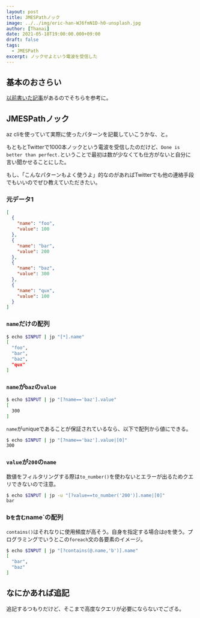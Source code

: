 ```yaml
---
layout: post
title: JMESPathノック
image: ../../img/eric-han-WJ6fmN1D-h0-unsplash.jpg
author: [Thanai]
date: 2021-05-18T19:00:00.000+09:00
draft: false
tags:
  - JMESPath
excerpt: ノックせよという電波を受信した
---
```


## 基本のおさらい

[以前書いた記事](https://dev.thanaism.com/2021/03/jsonpath/)があるのでそちらを参考に。

## JMESPathノック

az cliを使っていて実際に使ったパターンを記載していこうかな、と。

もともとTwitterで1000本ノックという電波を受信したのだけど、`Done is better than perfect.`ということで最初は数が少なくても仕方がないと自分に言い聞かせることにした。

もし、「こんなパターンもよく使うよ」的なのがあればTwitterでも他の連絡手段でもいいのでぜひ教えていただきたい。

### 元データ1

```json
[
  {
    "name": "foo",
    "value": 100
  },
  {
    "name": "bar",
    "value": 200
  },
  {
    "name": "baz",
    "value": 300
  },
  {
    "name": "qux",
    "value": 100
  }
]
```

### `name`だけの配列

```sh
$ echo $INPUT | jp "[*].name"
[
  "foo",
  "bar",
  "baz",
  "qux"
]
```

### `name`が`baz`の`value`

```sh
$ echo $INPUT | jp "[?name=='baz'].value"
[
  300
]
```

`name`がuniqueであることが保証されているなら、以下で配列から値にできる。

```bash
$ echo $INPUT | jp "[?name=='baz'].value|[0]"
300
```

### `value`が`200`の`name`

数値をフィルタリングする際は`to_number()`を使わないとエラーが出るためクエリできないので注意。

```sh
$ echo $INPUT | jp -u "[?value==to_number('200')].name|[0]"
bar
```

### b`を含む`name`の配列

`contains()`はそれなりに使用頻度が高そう。自身を指定する場合は`@`を使う。プログラミングでいうとこの`foreach`文の各要素のイメージ。

```sh
$ echo $INPUT | jp "[?contains(@.name,'b')].name"
[
  "bar",
  "baz"
]
```

## なにかあれば追記

追記するつもりだけど、そこまで高度なクエリが必要にならないでござる。
